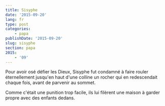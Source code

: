 ```yaml
---
title: Sisyphe
date: '2015-09-20'
lang: fr
type: post
categories:
    - papa
publishDate: '2015-09-20'
slug: sisyphe
section: papa
2015:
    - '09'
---
```


Pour avoir osé défier les Dieux, Sisyphe fut condamné à faire rouler éternellement jusqu'en haut d'une colline un rocher qui en redescendait chaque fois, avant de parvenir au sommet.

Comme c'était une punition trop facile, ils lui filèrent une maison à garder propre avec des enfants dedans.